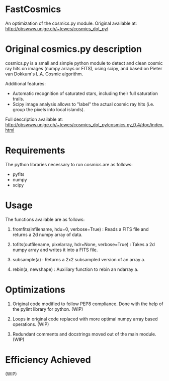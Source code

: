 FastCosmics
===========

An optimization of the cosmics.py module. Original available at: http://obswww.unige.ch/~tewes/cosmics_dot_py/

Original cosmics.py description
===============================

cosmics.py is a small and simple python module to detect and clean cosmic ray hits on images (numpy arrays or FITS), using scipy, and based on Pieter van Dokkum's L.A. Cosmic algorithm.

Additional features:

- Automatic recognition of saturated stars, including their full saturation trails.
- Scipy image analysis allows to "label" the actual cosmic ray hits (i.e. group the pixels into local islands). 

Full description available at: http://obswww.unige.ch/~tewes/cosmics_dot_py/cosmics.py_0.4/doc/index.html

Requirements
============

The python libraries necessary to run cosmics are as follows:

- pyfits
- numpy
- scipy

Usage
=====

The functions available are as follows:

1. fromfits(infilename, hdu=0, verbose=True) : Reads a FITS file and returns a 2d numpy array of data.

2. tofits(outfilename, pixelarray, hdr=None, verbose=True) : Takes a 2d numpy array and writes it into a FITS file.

3. subsample(a) : Returns a 2x2 subsampled version of an array a.

4. rebin(a, newshape) : Auxiliary function to rebin an ndarray a.

Optimizations
=============

1. Original code modified to follow PEP8 compliance. Done with the help of the pylint library for python. (WIP)

2. Loops in original code replaced with more optimal numpy array based operations. (WIP)

3. Redundant comments and docstrings moved out of the main module. (WIP) 

Efficiency Achieved
===================

(WIP)